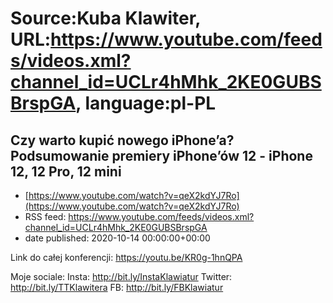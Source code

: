 # Source:Kuba Klawiter, URL:https://www.youtube.com/feeds/videos.xml?channel_id=UCLr4hMhk_2KE0GUBSBrspGA, language:pl-PL

## Czy warto kupić nowego iPhone’a? Podsumowanie premiery iPhone’ów 12 - iPhone 12, 12 Pro, 12 mini
 - [https://www.youtube.com/watch?v=qeX2kdYJ7Ro](https://www.youtube.com/watch?v=qeX2kdYJ7Ro)
 - RSS feed: https://www.youtube.com/feeds/videos.xml?channel_id=UCLr4hMhk_2KE0GUBSBrspGA
 - date published: 2020-10-14 00:00:00+00:00

Link do całej konferencji: https://youtu.be/KR0g-1hnQPA

Moje sociale:
Insta: http://bit.ly/InstaKlawiatur 
Twitter: http://bit.ly/TTKlawitera
FB: http://bit.ly/FBKlawiatur

